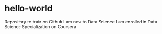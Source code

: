 # hello-world
Repository to train on Github
I am new to Data Science
I am enrolled in Data Science Specialization on Coursera
